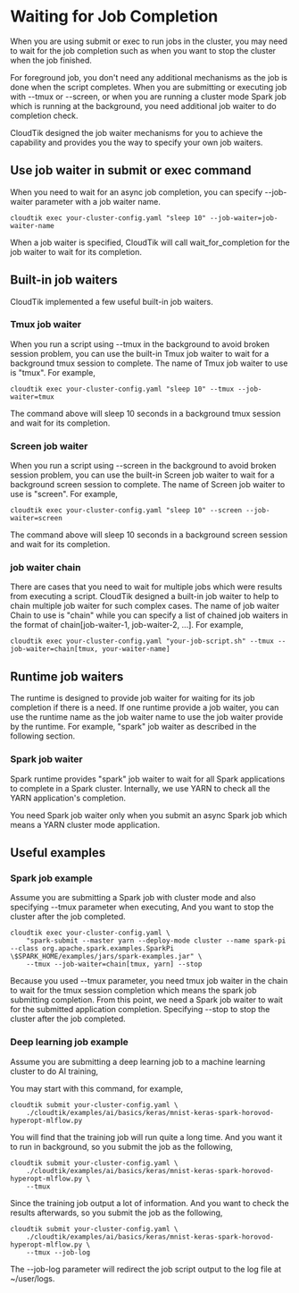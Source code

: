 # Waiting for Job Completion
When you are using submit or exec to run jobs in the cluster, you may need to wait for
the job completion such as when you want to stop the cluster when the job finished.

For foreground job, you don't need any additional mechanisms as the job is done when the script completes.
When you are submitting or executing job with --tmux or --screen, or when you are running a cluster mode
Spark job which is running at the background, you need additional job waiter to do completion check.

CloudTik designed the job waiter mechanisms for you to achieve the capability and provides you the
way to specify your own job waiters.

## Use job waiter in submit or exec command
When you need to wait for an async job completion, you can specify --job-waiter parameter
with a job waiter name.

```
cloudtik exec your-cluster-config.yaml "sleep 10" --job-waiter=job-waiter-name
```

When a job waiter is specified, CloudTik will call wait_for_completion for the job waiter
to wait for its completion.

## Built-in job waiters
CloudTik implemented a few useful built-in job waiters. 

### Tmux job waiter
When you run a script using --tmux in the background to avoid broken session problem,
you can use the built-in Tmux job waiter to wait for a background tmux session to complete.
The name of Tmux job waiter to use is "tmux". For example,

```
cloudtik exec your-cluster-config.yaml "sleep 10" --tmux --job-waiter=tmux
```

The command above will sleep 10 seconds in a background tmux session and wait for its completion.

### Screen job waiter
When you run a script using --screen in the background to avoid broken session problem,
you can use the built-in Screen job waiter to wait for a background screen session to complete.
The name of Screen job waiter to use is "screen". For example,

```
cloudtik exec your-cluster-config.yaml "sleep 10" --screen --job-waiter=screen
```

The command above will sleep 10 seconds in a background screen session and wait for its completion.

### job waiter chain
There are cases that you need to wait for multiple jobs which were results from executing a script.
CloudTik designed a built-in job waiter to help to chain multiple job waiter for such complex cases.
The name of job waiter Chain to use is "chain" while you can specify a list of chained job waiters in the format
of chain[job-waiter-1, job-waiter-2, ...].
For example,

```
cloudtik exec your-cluster-config.yaml "your-job-script.sh" --tmux --job-waiter=chain[tmux, your-waiter-name]
```

## Runtime job waiters
The runtime is designed to provide job waiter for waiting for its job completion if there is a need.
If one runtime provide a job waiter, you can use the runtime name as the job waiter name to use
the job waiter provide by the runtime. For example, "spark" job waiter as described in the following section.

### Spark job waiter
Spark runtime provides "spark" job waiter to wait for all Spark applications to complete in a Spark cluster.
Internally, we use YARN to check all the YARN application's completion.

You need Spark job waiter only when you submit an async Spark job which means a YARN cluster mode application.

## Useful examples

### Spark job example
Assume you are submitting a Spark job with cluster mode and also specifying --tmux parameter when executing,
And you want to stop the cluster after the job completed.

```
cloudtik exec your-cluster-config.yaml \
    "spark-submit --master yarn --deploy-mode cluster --name spark-pi --class org.apache.spark.examples.SparkPi \$SPARK_HOME/examples/jars/spark-examples.jar" \
    --tmux --job-waiter=chain[tmux, yarn] --stop
```

Because you used --tmux parameter, you need tmux job waiter in the chain to wait for the tmux session completion
which means the spark job submitting completion. From this point, we need a Spark job waiter to wait for the submitted
application completion. Specifying --stop to stop the cluster after the job completed.

### Deep learning job example
Assume you are submitting a deep learning job to a machine learning cluster to do AI training,

You may start with this command, for example,
```
cloudtik submit your-cluster-config.yaml \
    ./cloudtik/examples/ai/basics/keras/mnist-keras-spark-horovod-hyperopt-mlflow.py
```
You will find that the training job will run quite a long time.
And you want it to run in background, so you submit the job as the following,
```
cloudtik submit your-cluster-config.yaml \
    ./cloudtik/examples/ai/basics/keras/mnist-keras-spark-horovod-hyperopt-mlflow.py \
    --tmux
```
Since the training job output a lot of information.
And you want to check the results afterwards, so you submit the job as the following,
```
cloudtik submit your-cluster-config.yaml \
    ./cloudtik/examples/ai/basics/keras/mnist-keras-spark-horovod-hyperopt-mlflow.py \
    --tmux --job-log
```
The --job-log parameter will redirect the job script output to the log file at ~/user/logs.
